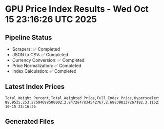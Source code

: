 # GPU Price Index Results - Wed Oct 15 23:16:26 UTC 2025

## Pipeline Status
- Scrapers: ✅ Completed
- JSON to CSV: ✅ Completed
- Currency Conversion: ✅ Completed
- Price Normalization: ✅ Completed
- Index Calculation: ✅ Completed

## Latest Index Prices
```
Total_Weight_Percent,Total_Weighted_Price,Full_Index_Price,Hyperscalers_Only_Price,Non_Hyperscalers_Only_Price,Hyperscaler_Weight,Non_Hyperscaler_Weight,Calculation_Date
88.9535,253.27594698500002,2.8472847834542767,2.688398137267192,3.1152187174415276,55.84,33.113499999999995,2025-10-15 23:16:26
```

## Generated Files
```
```
